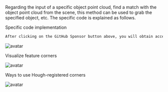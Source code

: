 Regarding the input of a specific object point cloud, find a match with the object point cloud from the scene, this method can be used to grab the specified object, etc. The specific code is explained as follows. 

 Specific code implementation 

  ```python  
After clicking on the GitHub Sponsor button above, you will obtain access permissions to my private code repository ( https://github.com/slowlon/my_code_bar ) to view this blog code. By searching the code number of this blog, you can find the code you need, code number is: 2024020309573786115
  ```  
 ![avatar]( aHR0cDovL2ltYWdlczIwMTUuY25ibG9ncy5jb20vYmxvZy85NzYzOTQvMjAxNzAzLzk3NjM5NC0yMDE3MDMyNDE4MTc1ODU0OS0xNjEwODExNDc0LnBuZw) 

  Visualize feature corners   

 ![avatar]( aHR0cDovL2ltYWdlczIwMTUuY25ibG9ncy5jb20vYmxvZy85NzYzOTQvMjAxNzAzLzk3NjM5NC0yMDE3MDMyNDE4MTgyMTAxOC0xMDYxMjc0MTgyLnBuZw) 

  Ways to use Hough-registered corners 

 ![avatar]( aHR0cDovL2ltYWdlczIwMTUuY25ibG9ncy5jb20vYmxvZy85NzYzOTQvMjAxNzA0Lzk3NjM5NC0yMDE3MDQwMzEyNDAzNDYyOC0xMTUzNjI1NzUucG5n) 


